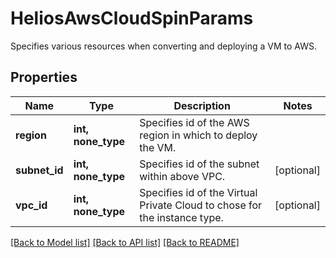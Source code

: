 # HeliosAwsCloudSpinParams

Specifies various resources when converting and deploying a VM to AWS.

## Properties
Name | Type | Description | Notes
------------ | ------------- | ------------- | -------------
**region** | **int, none_type** | Specifies id of the AWS region in which to deploy the VM. | 
**subnet_id** | **int, none_type** | Specifies id of the subnet within above VPC. | [optional] 
**vpc_id** | **int, none_type** | Specifies id of the Virtual Private Cloud to chose for the instance type. | [optional] 

[[Back to Model list]](../README.md#documentation-for-models) [[Back to API list]](../README.md#documentation-for-api-endpoints) [[Back to README]](../README.md)


